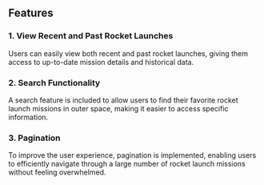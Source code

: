 ## Features

### 1. View Recent and Past Rocket Launches
Users can easily view both recent and past rocket launches, giving them access to up-to-date mission details and historical data.

### 2. Search Functionality
A search feature is included to allow users to find their favorite rocket launch missions in outer space, making it easier to access specific information.

### 3. Pagination
To improve the user experience, pagination is implemented, enabling users to efficiently navigate through a large number of rocket launch missions without feeling overwhelmed.

